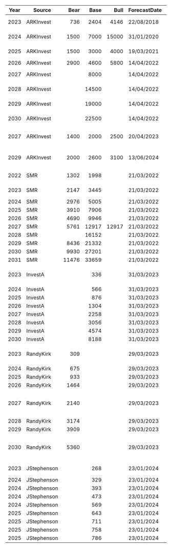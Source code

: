 | Year | Source      |  Bear | Base  | Bull  | ForecastDate | TargetDate | Note                                                                                      | Link                                                                                        |
|------|-------------|------:|------:|------:|--------------|------------|-------------------------------------------------------------------------------------------|---------------------------------------------------------------------------------------------|
| 2023 | ARKInvest   |   736 |  2404 |  4146 |   22/08/2018 |  1/06/2023 | 'Dear Elon: An Open Letter Against Taking Tesla Private'                                  | [ARK Invest](https://ark-invest.com/articles/analyst-research/tesla-private/)               |
| 2024 | ARKInvest   |  1500 |  7000 | 15000 |   31/01/2020 |  1/06/2024 | updated cost supply/demand and robotaxi                                                   | [ARK Invest](https://ark-invest.com/articles/analyst-research/tesla-price-target)           |
| 2025 | ARKInvest   |  1500 |  3000 |  4000 |   19/03/2021 |  1/06/2025 | added insurance, increased robotaxi likelihood                                            | [ARK Invest](https://ark-invest.com/articles/valuation-models/tesla-price-target-2)         |
| 2026 | ARKInvest   |  2900 |  4600 |  5800 |   14/04/2022 |  1/06/2026 | added bitcoin, increased robotaxi                                                         | [ARK Invest](https://ark-invest.com/articles/valuation-models/arks-tesla-model)             |
| 2027 | ARKInvest   |       |  8000 |       |   14/04/2022 |  1/06/2027 | forward forecast published with 2026 target                                               | as above                                                                                    |
| 2028 | ARKInvest   |       | 14500 |       |   14/04/2022 |  1/06/2028 | forward forecast published with 2026 target                                               | as above                                                                                    |
| 2029 | ARKInvest   |       | 19000 |       |   14/04/2022 |  1/06/2029 | forward forecast published with 2026 target                                               | as above                                                                                    |
| 2030 | ARKInvest   |       | 22500 |       |   14/04/2022 |  1/06/2030 | forward forecast published with 2026 target                                               | as above                                                                                    |
| 2027 | ARKInvest   |  1400 |  2000 |  2500 |   20/04/2023 |  1/06/2027 | added energy, increased robotaxi, no bots or AI or autobidder                             | [ARK Invest](https://ark-invest.com/articles/valuation-models/arks-tesla-price-target-2027) |
| 2029 | ARKInvest   | 2000  | 2600  | 3100  |   13/06/2024 | 1/06/2029  | full robotaxi model, no FSD licensing, bots, AI-as-a-service or autobidder                | [ARK Invest](https://ark-invest.com/articles/valuation-models/arks-tesla-price-target-2029) |
| 2022 | SMR         |  1302 |  1998 |       |   21/03/2022 | 31/12/2022 | 1998 weighted average PT, although 1713 is base case                                      | [Link](https://www.youtube.com/watch?v=W0OKbs_N51A&ab_channel=SolvingTheMoneyProblem)       |
| 2023 | SMR         |  2147 |  3445 |       |   21/03/2022 | 31/12/2023 | given these all forecast at same time, plot them as dashed line                           |                                                                                             |
| 2024 | SMR         |  2976 |  5005 |       |   21/03/2022 | 31/12/2024 |                                                                                           |                                                                                             |
| 2025 | SMR         |  3910 |  7906 |       |   21/03/2022 | 31/12/2025 |                                                                                           |                                                                                             |
| 2026 | SMR         |  4690 |  9946 |       |   21/03/2022 | 31/12/2026 |                                                                                           |                                                                                             |
| 2027 | SMR         |  5761 | 12917 | 12917 |   21/03/2022 | 31/12/2027 |                                                                                           |                                                                                             |
| 2028 | SMR         |       | 16152 |       |   21/03/2022 | 31/12/2028 |                                                                                           |                                                                                             |
| 2029 | SMR         |  8436 | 21332 |       |   21/03/2022 | 31/12/2029 |                                                                                           |                                                                                             |
| 2030 | SMR         |  9930 | 27201 |       |   21/03/2022 | 31/12/2030 |                                                                                           |                                                                                             |
| 2031 | SMR         | 11476 | 33659 |       |   21/03/2022 | 31/12/2031 |                                                                                           |                                                                                             |
| 2023 | InvestA     |       |   336 |       |   31/03/2023 | 31/12/2023 | MODIFIED breakdown using bot, semi, insurance to ramp rates for robotaxi, van, heat pump  | [Link](https://www.youtube.com/watch?v=3stat7uO-4E&ab_channel=InvestAnswers)                |
| 2024 | InvestA     |       |   566 |       |   31/03/2023 | 31/12/2024 |                                                                                           | as above                                                                                    |
| 2025 | InvestA     |       |   876 |       |   31/03/2023 | 31/12/2025 |                                                                                           | as above                                                                                    |
| 2026 | InvestA     |       |  1304 |       |   31/03/2023 | 31/12/2026 |                                                                                           | as above                                                                                    |
| 2027 | InvestA     |       |  2258 |       |   31/03/2023 | 31/12/2027 |                                                                                           | as above                                                                                    |
| 2028 | InvestA     |       |  3056 |       |   31/03/2023 | 31/12/2028 |                                                                                           | as above                                                                                    |
| 2029 | InvestA     |       |  4574 |       |   31/03/2023 | 31/12/2029 |                                                                                           | as above                                                                                    |
| 2030 | InvestA     |       |  8188 |       |   31/03/2023 | 31/12/2030 |                                                                                           | as above                                                                                    |
| 2023 | RandyKirk   |   309 |       |       |   29/03/2023 | 31/12/2023 | Auto plus energy stock price estimate 2023 - 2030 excludes robotaxi and bot               | [Link](https://www.youtube.com/watch?v=gAbxciFwjrg&t=647s)                                  |
| 2024 | RandyKirk   |   675 |       |       |   29/03/2023 | 31/12/2024 |                                                                                           | as above                                                                                    |
| 2025 | RandyKirk   |   933 |       |       |   29/03/2023 | 31/12/2025 |                                                                                           | as above                                                                                    |
| 2026 | RandyKirk   |  1464 |       |       |   29/03/2023 | 31/12/2026 |                                                                                           | as above                                                                                    |
| 2027 | RandyKirk   |  2140 |       |       |   29/03/2023 | 31/12/2027 | note https://www.youtube.com/watch?v=xy6K-BVsYSY does BOT ONLY forecasts 2024-2030        | as above                                                                                    |
| 2028 | RandyKirk   |  3174 |       |       |   29/03/2023 | 31/12/2028 |                                                                                           | as above                                                                                    |
| 2029 | RandyKirk   |  3909 |       |       |   29/03/2023 | 31/12/2029 |                                                                                           | as above                                                                                    |
| 2030 | RandyKirk   |  5360 |       |       |   29/03/2023 | 31/12/2030 | note https://www.youtube.com/watch?v=6LY-DieScoM says $10k base target for 2030           | as above                                                                                    |
| 2023 | JStephenson |       |   268 |       |   23/01/2024 | 31/12/2023 | Forecasted at 30x next 12 month adj EBITDA non-GAAP                                       | [YouTube]()https://www.youtube.com/watch?v=hXpxYbVGReIas                                    |
| 2024 | JStephenson |       |   329 |       |   23/01/2024 | 31/03/2024 |                                                                                           | as above                                                                                    |
| 2024 | JStephenson |       |   393 |       |   23/01/2024 | 30/06/2024 |                                                                                           | as above                                                                                    |
| 2024 | JStephenson |       |   473 |       |   23/01/2024 | 30/09/2024 |                                                                                           | as above                                                                                    |
| 2024 | JStephenson |       |   569 |       |   23/01/2024 | 31/12/2024 |                                                                                           | as above                                                                                    |
| 2025 | JStephenson |       |   643 |       |   23/01/2024 | 31/03/2025 |                                                                                           | as above                                                                                    |
| 2025 | JStephenson |       |   711 |       |   23/01/2024 | 30/06/2025 |                                                                                           | as above                                                                                    |
| 2025 | JStephenson |       |   758 |       |   23/01/2024 | 30/09/2025 |                                                                                           | as above                                                                                    |
| 2025 | JStephenson |       |   786 |       |   23/01/2024 | 31/12/2025 |                                                                                           | as above                                                                                    |